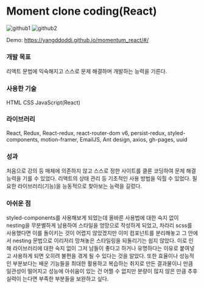 # Moment clone coding(React)

![github1](https://user-images.githubusercontent.com/97802103/165992620-af6ab6b4-93ca-424d-9aa3-876b6cb839c9.gif)
![github2](https://user-images.githubusercontent.com/97802103/165992635-7c6012a5-1e35-4b08-8120-9c6d534be7dd.gif)

Demo: https://yangddoddi.github.io/momentum_react/#/

### 개발 목표

리액트 문법에 익숙해지고 스스로 문제 해결하며 개발하는 능력을 기른다.

### 사용한 기술

HTML CSS JavaScript(React)

### 라이브러리

React, Redux, React-redux, react-router-dom v6, persist-redux, styled-components, motion-framer, EmailJS, Ant design, axios, gh-pages, uuid

### 성과

처음으로 강의 등 매체에 의존하지 않고 스스로 정한 사이트를 클론 코딩하여 문제 해결 능력을 기를 수 있었다.
리액트의 상태 관리 등 기초적인 사용 방법을 익힐 수 있었다. 필요한 라이브러리(기능)을 능동적으로 찾아보는 능력을 길렀다.

### 아쉬운 점

styled-components를 사용해보게 되었는데 올바른 사용법에 대한 숙지 없이 nesting을 무분별하게 남용하여 스타일을 엉망으로 작성하게 되었고, 차라리 scss를 사용했다면 이를 돌이키는 것이 어렵지 않았겠지만 이미 컴포넌트를 분리해놓고 그 안에서 nesting 문법으로 이리저리 망쳐놓은 스타일링을 되돌리기는 쉽지 않았다. 이로 인해 라이브러리에 대한 숙지 없이 그저 남들이 좋다고 하거나 유명하다는 이유로 붙여넣고 사용하게 되면 오히려 불편을 겪게 될 수 있다는 것을 알았다.
또한 효율이나 성능적인 부분보다는 배운 기능들을 최대한 활용하고 복습하는 취지로 만든 결과물이니 만큼 일관성이 떨어지고 성능에 아쉬움이 있는 건 어쩔 수 없지만 분량이 많지 않은 만큼 추후 실력이 는다면 부족한 부분들을 보완하고 싶다.
